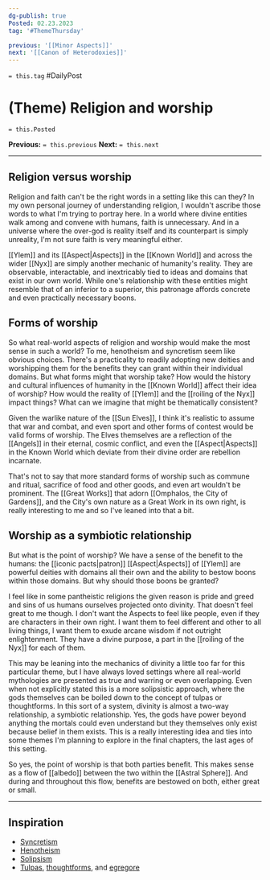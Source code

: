 ```yaml
---
dg-publish: true
Posted: 02.23.2023
tag: '#ThemeThursday'

previous: '[[Minor Aspects]]'
next: '[[Canon of Heterodoxies]]'
---
```

`= this.tag` #DailyPost
# (Theme) Religion and worship
`= this.Posted`

**Previous:** `= this.previous`
**Next:** `= this.next`

---

## Religion versus worship

Religion and faith can't be the right words in a setting like this can they? In my own personal journey of understanding religion, I wouldn't ascribe those words to what I'm trying to portray here. In a world where divine entities walk among and convene with humans, faith is unnecessary. And in a universe where the over-god is reality itself and its counterpart is simply unreality, I'm not sure faith is very meaningful either.

[[Ylem]] and its [[Aspect|Aspects]] in the [[Known World]] and across the wider [[Nyx]] are simply another mechanic of humanity's reality. They are observable, interactable, and inextricably tied to ideas and domains that exist in our own world. While one's relationship with these entities might resemble that of an inferior to a superior, this patronage affords concrete and even practically necessary boons.

## Forms of worship

So what real-world aspects of religion and worship would make the most sense in such a world? To me, henotheism and syncretism seem like obvious choices. There's a practicality to readily adopting new deities and worshipping them for the benefits they can grant within their individual domains. But what forms might that worship take? How would the history and cultural influences of humanity in the [[Known World]] affect their idea of worship? How would the reality of [[Ylem]] and the [[roiling of the Nyx]] impact things? What can we imagine that might be thematically consistent?

Given the warlike nature of the [[Sun Elves]], I think it's realistic to assume that war and combat, and even sport and other forms of contest would be valid forms of worship. The Elves themselves are a reflection of the [[Angels]] in their eternal, cosmic conflict, and even the [[Aspect|Aspects]] in the Known World which deviate from their divine order are rebellion incarnate.

That's not to say that more standard forms of worship such as commune and ritual, sacrifice of food and other goods, and even art wouldn't be prominent. The [[Great Works]] that adorn [[Omphalos, the City of Gardens]], and the City's own nature as a Great Work in its own right, is really interesting to me and so I've leaned into that a bit.

## Worship as a symbiotic relationship

But what is the point of worship? We have a sense of the benefit to the humans: the [[iconic pacts|patron]] [[Aspect|Aspects]] of [[Ylem]] are powerful deities with domains all their own and the ability to bestow boons within those domains. But why should those boons be granted?

I feel like in some pantheistic religions the given reason is pride and greed and sins of us humans ourselves projected onto divinity. That doesn't feel great to me though. I don't want the Aspects to feel like people, even if they are characters in their own right. I want them to feel different and other to all living things, I want them to exude arcane wisdom if not outright enlightenment. They have a divine purpose, a part in the [[roiling of the Nyx]] for each of them.

This may be leaning into the mechanics of divinity a little too far for this particular theme, but I have always loved settings where all real-world mythologies are presented as true and warring or even overlapping. Even when not explicitly stated this is a more solipsistic approach, where the gods themselves can be boiled down to the concept of tulpas or thoughtforms. In this sort of a system, divinity is almost a two-way relationship, a symbiotic relationship. Yes, the gods have power beyond anything the mortals could even understand but they themselves only exist because belief in them exists. This is a really interesting idea and ties into some themes I'm planning to explore in the final chapters, the last ages of this setting.

So yes, the point of worship is that both parties benefit. This makes sense as a flow of [[albedo]] between the two within the [[Astral Sphere]]. And during and throughout this flow, benefits are bestowed on both, either great or small.

---

## Inspiration
- [Syncretism](https://en.wikipedia.org/wiki/Syncretism)
- [Henotheism](https://en.wikipedia.org/wiki/Henotheism)
- [Solipsism](https://en.wikipedia.org/wiki/Solipsism)
- [Tulpas](https://en.wikipedia.org/wiki/Tulpa), [thoughtforms](https://en.wikipedia.org/wiki/Thoughtform), and [egregore](https://en.wikipedia.org/wiki/Egregore)
